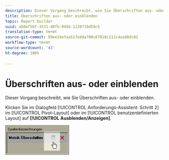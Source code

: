 ```yaml
---
description: Dieser Vorgang beschreibt, wie Sie Überschriften aus- oder einblenden.
title: Überschriften aus- oder einblenden
topic: Report builder
uuid: ab0ef56f-3531-48fb-9456-1220718d59c5
translation-type: tm+mt
source-git-commit: 99ee24efaa517e8da700c67818c111c4aa90dc02
workflow-type: tm+mt
source-wordcount: '43'
ht-degree: 100%

---
```



# Überschriften aus- oder einblenden

Dieser Vorgang beschreibt, wie Sie Überschriften aus- oder einblenden.

Klicken Sie im Dialogfeld [!UICONTROL Anforderungs-Assistent: Schritt 2] im [!UICONTROL Pivot-Layout] oder im [!UICONTROL benutzerdefinierten Layout] auf **[!UICONTROL Ausblenden/Anzeigen]**.

![](assets/hide_show_header.png)

